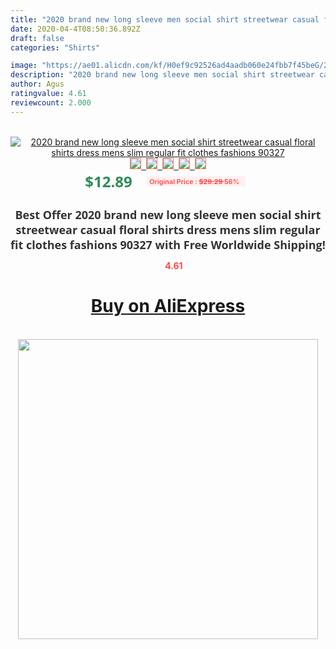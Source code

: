 ```yaml
---
title: "2020 brand new long sleeve men social shirt streetwear casual floral shirts dress mens slim regular fit clothes fashions 90327"
date: 2020-04-4T08:50:36.892Z
draft: false
categories: "Shirts"

image: "https://ae01.alicdn.com/kf/H0ef9c92526ad4aadb060e24fbb7f45beG/2020-brand-new-long-sleeve-men-social-shirt-streetwear-casual-floral-shirts-dress-mens-slim-regular.jpg"
description: "2020 brand new long sleeve men social shirt streetwear casual floral shirts dress mens slim regular fit clothes fashions 90327"
author: Agus
ratingvalue: 4.61
reviewcount: 2.000
---
```

<br>
<div style="text-align: center;">
<a href="https://s.click.aliexpress.com/e/_A1EZSV" target="_blank" rel="nofollow noopener noreferrer"><img alt="2020 brand new long sleeve men social shirt streetwear casual floral shirts dress mens slim regular fit clothes fashions 90327" class="magnifier-image" src="https://ae01.alicdn.com/kf/H0ef9c92526ad4aadb060e24fbb7f45beG/2020-brand-new-long-sleeve-men-social-shirt-streetwear-casual-floral-shirts-dress-mens-slim-regular.jpg_640x640.jpg">
<br>
<img style="border:1px solid salmon" src="https://ae01.alicdn.com/kf/H0ef9c92526ad4aadb060e24fbb7f45beG/2020-brand-new-long-sleeve-men-social-shirt-streetwear-casual-floral-shirts-dress-mens-slim-regular.jpg_120x120.jpg">&nbsp;&nbsp;<img style="border:1px solid salmon" src="https://ae01.alicdn.com/kf/Hcce45bef71b6444288bf106adc7b917f6/2020-brand-new-long-sleeve-men-social-shirt-streetwear-casual-floral-shirts-dress-mens-slim-regular.jpg_120x120.jpg">&nbsp;&nbsp;<img style="border:1px solid salmon" src="https://ae01.alicdn.com/kf/H002e575f62cb4f598340b62d20faf08bI/2020-brand-new-long-sleeve-men-social-shirt-streetwear-casual-floral-shirts-dress-mens-slim-regular.jpg_120x120.jpg">&nbsp;&nbsp;<img style="border:1px solid salmon" src="https://ae01.alicdn.com/kf/H3f69f1de02a042baae5d6848412cb4efo/2020-brand-new-long-sleeve-men-social-shirt-streetwear-casual-floral-shirts-dress-mens-slim-regular.jpg_120x120.jpg">&nbsp;&nbsp;<img style="border:1px solid salmon" src="https://ae01.alicdn.com/kf/Ha3d349e1e45b4d77959622a67492438al/2020-brand-new-long-sleeve-men-social-shirt-streetwear-casual-floral-shirts-dress-mens-slim-regular.jpg_120x120.jpg"></a></div><br0>
<div style="text-align: center;"><span style="background-color: white; border: 0px; box-sizing: border-box; color: seagreen; display: inline-block; font-family: &quot;open sans&quot; , &quot;arial&quot; , &quot;helvetica&quot; , sans-serif , &quot;heiti&quot;; font-size: 24px; font-stretch: inherit; font-weight: 700; line-height: inherit; margin: 0px 10px 0px 0px; padding: 0px; vertical-align: middle;">$12.89 </span>
<span style="background: rgb(255 , 241 , 241); border-radius: 3px; border: 0px; box-sizing: border-box; color: #ff4747; display: inline-block; font-family: inherit; font-size: 12px; font-stretch: inherit; font-style: inherit; font-variant: inherit; font-weight: 600; line-height: inherit; margin: 0px; padding: 2px 5px; transform: scale(0.9); vertical-align: middle;">Original Price : <b style="text-decoration: line-through;">$29.29 </b> 56%&nbsp;&nbsp;</span></div>
<h1 style="color: #333333; display: inline-block; font-family: &quot;open sans&quot; , &quot;arial&quot; , &quot;helvetica&quot; , sans-serif , &quot;heiti&quot;; font-size: 18px; font-stretch: inherit; font-weight: 700; text-align: center;">Best Offer 2020 brand new long sleeve men social shirt streetwear casual floral shirts dress mens slim regular fit clothes fashions 90327 with Free Worldwide Shipping!</h1>
<div style="color: #ff4747; text-align: center;">
<img src="https://4.bp.blogspot.com/-M0ZcTcb-5uY/XleCXlxnR4I/AAAAAAAAAEc/OrjgMkXV1oMQFaCRZj5HQwOCBcu3w1FegCPcBGAYYCw/s1600/star.png" style="height: 15px;">&nbsp;<b>4.61</b></div>
<div class="button_cont" align="center"><a class="buynow_a" href="https://s.click.aliexpress.com/e/_A1EZSV" target="_blank" rel="nofollow noopener noreferrer"><H1>Buy on AliExpress</H1></a></div><br>
<div class="separator" style="clear: both; text-align: center;">
<img src="https://lh3.googleusercontent.com/-pTy5HemUv9M/XlePHvY0dAI/AAAAAAAAAE4/0nX5iRUoIWY8eMW9Dpxeirr157OZliDIgCLcBGAsYHQ/s1600/badge.gif" width="480">
</div>

